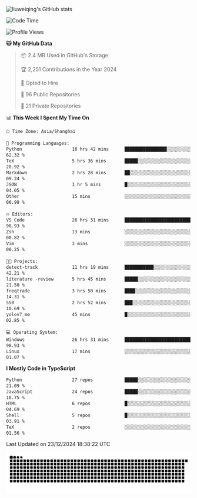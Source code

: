 ![liuweiqing's GitHub stats](https://github-readme-stats.vercel.app/api?username=14790897&show_icons=true&locale=cn&include_all_commits=true&count_private=true)

<!--START_SECTION:waka-->
![Code Time](http://img.shields.io/badge/Code%20Time-1%2C712%20hrs%2025%20mins-blue)

![Profile Views](http://img.shields.io/badge/Profile%20Views-24-blue)

**🐱 My GitHub Data** 

> 📦 2.4 MB Used in GitHub's Storage 
 > 
> 🏆 2,251 Contributions in the Year 2024
 > 
> 💼 Opted to Hire
 > 
> 📜 96 Public Repositories 
 > 
> 🔑 21 Private Repositories 
 > 
📊 **This Week I Spent My Time On** 

```text
🕑︎ Time Zone: Asia/Shanghai

💬 Programming Languages: 
Python                   16 hrs 42 mins      ████████████████░░░░░░░░░   62.32 % 
TeX                      5 hrs 36 mins       █████░░░░░░░░░░░░░░░░░░░░   20.92 % 
Markdown                 2 hrs 28 mins       ██░░░░░░░░░░░░░░░░░░░░░░░   09.24 % 
JSON                     1 hr 5 mins         █░░░░░░░░░░░░░░░░░░░░░░░░   04.05 % 
Other                    15 mins             ░░░░░░░░░░░░░░░░░░░░░░░░░   00.99 % 

🔥 Editors: 
VS Code                  26 hrs 31 mins      █████████████████████████   98.93 % 
Zsh                      13 mins             ░░░░░░░░░░░░░░░░░░░░░░░░░   00.82 % 
Vim                      3 mins              ░░░░░░░░░░░░░░░░░░░░░░░░░   00.25 % 

🐱‍💻 Projects: 
detect-track             11 hrs 19 mins      ███████████░░░░░░░░░░░░░░   42.21 % 
literature -review       5 hrs 45 mins       █████░░░░░░░░░░░░░░░░░░░░   21.50 % 
freqtrade                3 hrs 50 mins       ████░░░░░░░░░░░░░░░░░░░░░   14.31 % 
550                      2 hrs 52 mins       ███░░░░░░░░░░░░░░░░░░░░░░   10.69 % 
yolov7_me                45 mins             █░░░░░░░░░░░░░░░░░░░░░░░░   02.85 % 

💻 Operating System: 
Windows                  26 hrs 31 mins      █████████████████████████   98.93 % 
Linux                    17 mins             ░░░░░░░░░░░░░░░░░░░░░░░░░   01.07 % 
```

**I Mostly Code in TypeScript** 

```text
Python                   27 repos            █████░░░░░░░░░░░░░░░░░░░░   21.09 % 
JavaScript               24 repos            █████░░░░░░░░░░░░░░░░░░░░   18.75 % 
HTML                     6 repos             █░░░░░░░░░░░░░░░░░░░░░░░░   04.69 % 
Shell                    5 repos             █░░░░░░░░░░░░░░░░░░░░░░░░   03.91 % 
TeX                      2 repos             ░░░░░░░░░░░░░░░░░░░░░░░░░   01.56 % 
```




 Last Updated on 23/12/2024 18:38:22 UTC
<!--END_SECTION:waka-->

<picture>
  <source media="(prefers-color-scheme: dark)" srcset="https://raw.githubusercontent.com/14790897/14790897/output/github-contribution-grid-snake-dark.svg" />
  <source media="(prefers-color-scheme: light)" srcset="https://raw.githubusercontent.com/14790897/14790897/output/github-contribution-grid-snake.svg" />
  <img alt="github-snake" src="https://raw.githubusercontent.com/14790897/14790897/output/github-contribution-grid-snake.svg" />
</picture>
